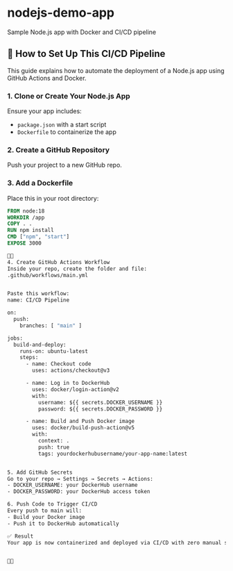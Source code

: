 # nodejs-demo-app
Sample Node.js app with Docker and CI/CD pipeline
## 🚀 How to Set Up This CI/CD Pipeline

This guide explains how to automate the deployment of a Node.js app using GitHub Actions and Docker.

### 1. Clone or Create Your Node.js App
Ensure your app includes:
- `package.json` with a start script
- `Dockerfile` to containerize the app

### 2. Create a GitHub Repository
Push your project to a new GitHub repo.

### 3. Add a Dockerfile
Place this in your root directory:

```Dockerfile
FROM node:18
WORKDIR /app
COPY . .
RUN npm install
CMD ["npm", "start"]
EXPOSE 3000


4. Create GitHub Actions Workflow
Inside your repo, create the folder and file:
.github/workflows/main.yml


Paste this workflow:
name: CI/CD Pipeline

on:
  push:
    branches: [ "main" ]

jobs:
  build-and-deploy:
    runs-on: ubuntu-latest
    steps:
      - name: Checkout code
        uses: actions/checkout@v3

      - name: Log in to DockerHub
        uses: docker/login-action@v2
        with:
          username: ${{ secrets.DOCKER_USERNAME }}
          password: ${{ secrets.DOCKER_PASSWORD }}

      - name: Build and Push Docker image
        uses: docker/build-push-action@v5
        with:
          context: .
          push: true
          tags: yourdockerhubusername/your-app-name:latest


5. Add GitHub Secrets
Go to your repo → Settings → Secrets → Actions:
- DOCKER_USERNAME: your DockerHub username
- DOCKER_PASSWORD: your DockerHub access token

6. Push Code to Trigger CI/CD
Every push to main will:
- Build your Docker image
- Push it to DockerHub automatically

✅ Result
Your app is now containerized and deployed via CI/CD with zero manual steps.







